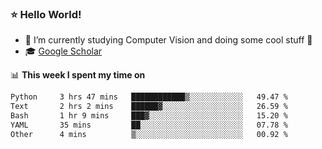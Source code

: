### ⭐️ Hello World!

<!--
**hologerry/hologerry** is a ✨ _special_ ✨ repository because its `README.md` (this file) appears on your GitHub profile.

Here are some ideas to get you started:

- 🔭 I’m currently working and studying on Computer Vision
- 🌱 I’m currently learning at Peking University
- 💬 Ask me about 
- 📫 How to reach me: E-mail
- 😄 Pronouns: he/his
- ⚡ Fun fact: Music is the Power
-->


- 🔭 I’m currently studying Computer Vision and doing some cool stuff 🤖
- 🎓 [Google Scholar](https://scholar.google.com/citations?user=3ykqW9wAAAAJ&hl=en)


📊 **This week I spent my time on**

<!--START_SECTION:waka-->

```txt
Python     3 hrs 47 mins   ████████████▒░░░░░░░░░░░░   49.47 %
Text       2 hrs 2 mins    ██████▓░░░░░░░░░░░░░░░░░░   26.59 %
Bash       1 hr 9 mins     ███▓░░░░░░░░░░░░░░░░░░░░░   15.20 %
YAML       35 mins         ██░░░░░░░░░░░░░░░░░░░░░░░   07.78 %
Other      4 mins          ▒░░░░░░░░░░░░░░░░░░░░░░░░   00.92 %
```

<!--END_SECTION:waka-->
